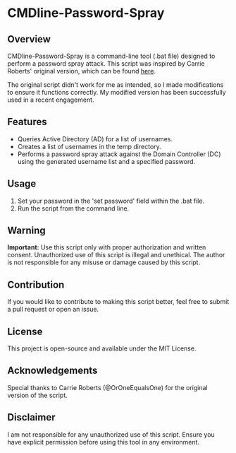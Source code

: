 # CMDline-Password-Spray

## Overview
CMDline-Password-Spray is a command-line tool (.bat file) designed to perform a password spray attack. This script was inspired by Carrie Roberts' original version, which can be found [here](https://gist.github.com/clr2of8/a30cba6494e5b93319a010b9e9f6fe7f#file-pwd-spray-for-loop-basic-bat).

The original script didn't work for me as intended, so I made modifications to ensure it functions correctly. My modified version has been successfully used in a recent engagement.

## Features
- Queries Active Directory (AD) for a list of usernames.
- Creates a list of usernames in the temp directory.
- Performs a password spray attack against the Domain Controller (DC) using the generated username list and a specified password.

## Usage
1. Set your password in the 'set password' field within the .bat file.
2. Run the script from the command line.

## Warning
**Important:** Use this script only with proper authorization and written consent. Unauthorized use of this script is illegal and unethical. The author is not responsible for any misuse or damage caused by this script.

## Contribution
If you would like to contribute to making this script better, feel free to submit a pull request or open an issue.

## License
This project is open-source and available under the MIT License.

## Acknowledgements
Special thanks to Carrie Roberts (@OrOneEqualsOne) for the original version of the script.

## Disclaimer
I am not responsible for any unauthorized use of this script. Ensure you have explicit permission before using this tool in any environment.

